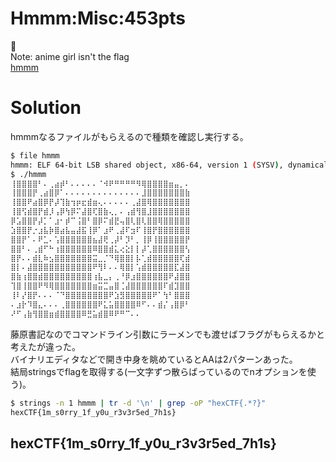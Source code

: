 # Hmmm:Misc:453pts
🤔  
Note: anime girl isn't the flag  
[hmmm](hmmm)  

# Solution
hmmmなるファイルがもらえるので種類を確認し実行する。  
```bash
$ file hmmm
hmmm: ELF 64-bit LSB shared object, x86-64, version 1 (SYSV), dynamically linked, interpreter /lib64/l, BuildID[sha1]=56283dee17d5f80f5b16885a898cbe61161b39a8, for GNU/Linux 3.2.0, stripped
$ ./hmmm
⢸⣿⣿⣿⣿⠃⠄⢀⣴⡾⠃⠄⠄⠄⠄⠄⠈⠺⠟⠛⠛⠛⠛⠻⢿⣿⣿⣿⣿⣶⣤⡀⠄
⢸⣿⣿⣿⡟⢀⣴⣿⡿⠁⠄⠄⠄⠄⠄⠄⠄⠄⠄⠄⠄⠄⠄⠄⣸⣿⣿⣿⣿⣿⣿⣿⣷
⢸⣿⣿⠟⣴⣿⡿⡟⡼⢹⣷⢲⡶⣖⣾⣶⢄⠄⠄⠄⠄⠄⢀⣼⣿⢿⣿⣿⣿⣿⣿⣿⣿
⢸⣿⢫⣾⣿⡟⣾⡸⢠⡿⢳⡿⠍⣼⣿⢏⣿⣷⢄⡀⠄⢠⣾⢻⣿⣸⣿⣿⣿⣿⣿⣿⣿
⡿⣡⣿⣿⡟⡼⡁⠁⣰⠂⡾⠉⢨⣿⠃⣿⡿⠍⣾⣟⢤⣿⢇⣿⢇⣿⣿⢿⣿⣿⣿⣿⣿
⣱⣿⣿⡟⡐⣰⣧⡷⣿⣴⣧⣤⣼⣯⢸⡿⠁⣰⠟⢀⣼⠏⣲⠏⢸⣿⡟⣿⣿⣿⣿⣿⣿
⣿⣿⡟⠁⠄⠟⣁⠄⢡⣿⣿⣿⣿⣿⣿⣦⣼⢟⢀⡼⠃⡹⠃⡀⢸⡿⢸⣿⣿⣿⣿⣿⡟
⣿⣿⠃⠄⢀⣾⠋⠓⢰⣿⣿⣿⣿⣿⣿⠿⣿⣿⣾⣅⢔⣕⡇⡇⡼⢁⣿⣿⣿⣿⣿⣿⢣
⣿⡟⠄⠄⣾⣇⠷⣢⣿⣿⣿⣿⣿⣿⣿⣭⣀⡈⠙⢿⣿⣿⡇⡧⢁⣾⣿⣿⣿⣿⣿⢏⣾
⣿⡇⠄⣼⣿⣿⣿⣿⣿⣿⣿⣿⣿⣿⣿⠟⢻⠇⠄⠄⢿⣿⡇⢡⣾⣿⣿⣿⣿⣿⣏⣼⣿
⣿⣷⢰⣿⣿⣾⣿⣿⣿⣿⣿⣿⣿⣿⣿⢰⣧⣀⡄⢀⠘⡿⣰⣿⣿⣿⣿⣿⣿⠟⣼⣿⣿
⢹⣿⢸⣿⣿⠟⠻⢿⣿⣿⣿⣿⣿⣿⣿⣶⣭⣉⣤⣿⢈⣼⣿⣿⣿⣿⣿⣿⠏⣾⣹⣿⣿
⢸⠇⡜⣿⡟⠄⠄⠄⠈⠙⣿⣿⣿⣿⣿⣿⣿⣿⠟⣱⣻⣿⣿⣿⣿⣿⠟⠁⢳⠃⣿⣿⣿
⠄⣰⡗⠹⣿⣄⠄⠄⠄⢀⣿⣿⣿⣿⣿⣿⠟⣅⣥⣿⣿⣿⣿⠿⠋⠄⠄⣾⡌⢠⣿⡿⠃
⠜⠋⢠⣷⢻⣿⣿⣶⣾⣿⣿⣿⣿⠿⣛⣥⣾⣿⠿⠟⠛⠉⠄⠄
```
藤原書記なのでコマンドライン引数にラーメンでも渡せばフラグがもらえるかと考えたが違った。  
バイナリエディタなどで開き中身を眺めているとAAは2パターンあった。  
結局stringsでflagを取得する(一文字ずつ散らばっているのでnオプションを使う)。  
```bash
$ strings -n 1 hmmm | tr -d '\n' | grep -oP "hexCTF{.*?}"
hexCTF{1m_s0rry_1f_y0u_r3v3r5ed_7h1s}
```

## hexCTF{1m_s0rry_1f_y0u_r3v3r5ed_7h1s}
